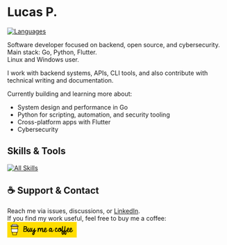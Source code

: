 # Lucas P.
[![Languages](https://skillicons.dev/icons?i=go,python,dart,js,mysql&perline=6)](https://skillicons.dev)  

Software developer focused on backend, open source, and cybersecurity.  
Main stack: Go, Python, Flutter.  
Linux and Windows user.

I work with backend systems, APIs, CLI tools, and also contribute with technical writing and documentation.

Currently building and learning more about:
- System design and performance in Go
- Python for scripting, automation, and security tooling
- Cross-platform apps with Flutter
- Cybersecurity

## Skills & Tools
[![All Skills](https://skillicons.dev/icons?i=flutter,django,react,bootstrap,firebase,elasticsearch,sqlite,linux,arch,windows,git,github,vscode,docker,aws,gcp,neovim,nginx,postman,powershell,regex,md,notion,obsidian,replit,selenium,opencv,wordpress,vite,kali&perline=6)](https://skillicons.dev)


## ☕ Support & Contact
Reach me via issues, discussions, or [LinkedIn](https://www.linkedin.com/in/lucas-p-147513265/).   
If you find my work useful, feel free to buy me a coffee:   
<a href="https://coffe.ee/x0rgus" target="_blank">
  <img src="https://raw.githubusercontent.com/x0rgus/x0rgus/refs/heads/main/coffee-btn.png" alt="Buy Me a Coffee" width="160"/>
</a>

